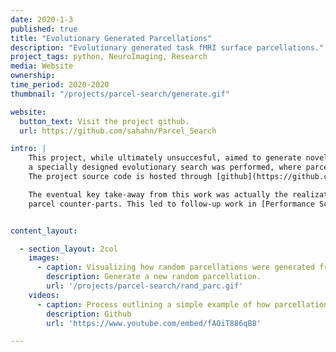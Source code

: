 ```yaml
---
date: 2020-1-3
published: true
title: "Evolutionary Generated Parcellations"
description: "Evolutionary generated task fMRI surface parcellations."
project_tags: python, NeuroImaging, Research
media: Website
ownership:
time_period: 2020-2020
thumbnail: "/projects/parcel-search/generate.gif"

website:
  button_text: Visit the project github.
  url: https://github.com/sahahn/Parcel_Search

intro: |
    This project, while ultimately unsuccesful, aimed to generate novel parcellations based on their predictive merit. To do this,
    a specially designed evolutionary search was performed, where parcellations themselves were mutated and evaluated.
    The project source code is hosted through [github](https://github.com/sahahn/Parcel_Search).

    The eventual key take-away from this work was actually the realization that parcellations with higher numbers of parcels performed better than their lower
    parcel counter-parts. This led to follow-up work in [Performance Scaling for Parcellations](../parc-scaling)


content_layout:

  - section_layout: 2col
    images:
      - caption: Visualizing how random parcellations were generated from a series of seed regions in this project.
        description: Generate a new random parcellation.
        url: '/projects/parcel-search/rand_parc.gif'
    videos:
      - caption: Process outlining a simple example of how parcellations were generated and evaluated in the context of the evolutionary search.
        description: Github
        url: 'https://www.youtube.com/embed/fAOiT886qB8'

---
```



